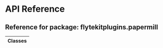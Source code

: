 # API Reference

## Reference for package: flytekitplugins.papermill

| Classes  |
| :------------- |
